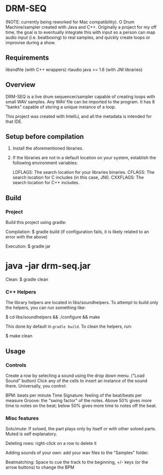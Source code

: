 
# DRM-SEQ

(NOTE: currently being reworked for Mac compatibility).
O
Drum Machine/sampler created with Java and C++. Originally a project for
my off time, the goal is to eventually integrate this with input so a
person can map audio input (i.e. beatboxing) to real samples, and
quickly create loops or improvise during a show.

## Requirements

libsndfile (with C++ wrappers)
rtaudio
java >= 1.6 (with JNI libraries)

## Overview

DRM-SEQ is a live drum sequencer/sampler capable of creating loops with small
WAV samples.  Any WAV file can be imported to the program. It has 8 "banks"
capable of storing a unique instance of a loop.

This project was created with IntelliJ, and all the metadata is intended for
that IDE.

## Setup before compilation

1) Install the aforementioned libraries.

2) If the libraries are not in a default location on your system, establish
   the following environment variables:

   LDFLAGS: The search location for your libraries binaries.
   CFLAGS: The search location for C includes (in this case, JNI).
   CXXFLAGS: The search location for C++ includes.

## Build

### Project

Build this project using gradle:

Compilation:
$ gradle build (if configuration fails, it is likely related to an error
  with the above)

Execution:
$ gradle jar
# java -jar drm-seq.jar

Clean:
$ gradle clean

### C++ Helpers

The library helpers are located in libs/soundhelpers. To attempt to build only
the helpers, you can run something like:

$ cd libs/soundhelpers && ./configure && make

This done by default in `gradle build`. To clean the helpers, run:

$ make clean

## Usage

### Controls

Create a row by selecting a sound using the drop down menu. ("Load Sound" button)
Click any of the cells to insert an instance of the sound there. Universally, you control:

BPM: beats per minute
Time Signature: feeling of the beat/beats per measure
Groove: the "swing factor" of the notes. Above 50% gives more time to notes on
        the beat; below 50% gives more time to notes off the beat.

### Misc features

Solo/mute: If soloed, the part plays only by itself or with other soloed parts.
    Muted is self explanatory.

Deleting rows: right-click on a row to delete it

Adding sounds of your own: add your wav files to the "Samples" folder.

Beatmatching: Space to cue the track to the beginning, +/- keys (or the arrow buttons)
    to change the BPM

